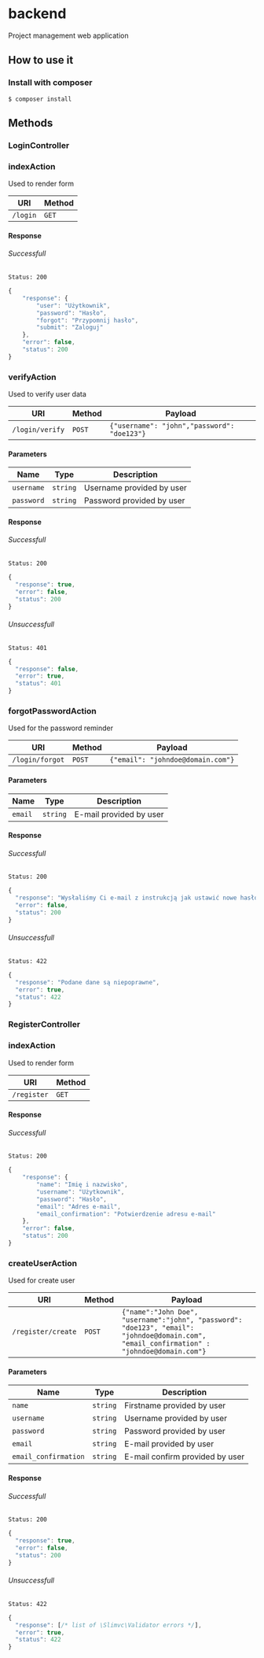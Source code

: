 # backend
Project management web application

## How to use it

### Install with composer

```
$ composer install
```
## Methods
### LoginController
### indexAction
Used to render form 

URI | Method 
--- | --- |
`/login` | `GET` |

#### Response
###### Successfull
`Status: 200`

```js
{
    "response": {
        "user": "Użytkownik",
        "password": "Hasło",
        "forgot": "Przypomnij hasło",
        "submit": "Zaloguj"
    },
    "error": false,
    "status": 200
}
```
### verifyAction
Used to verify user data

URI | Method | Payload
--- | --- | ---
`/login/verify` | `POST` | `{"username": "john","password": "doe123"}`

#### Parameters
Name | Type | Description
--- | --- | ---
`username` | `string` | Username provided by user
`password` | `string` | Password provided by user

#### Response
###### Successfull
`Status: 200`

```js
{
  "response": true,
  "error": false,
  "status": 200
}
```
###### Unsuccessfull
`Status: 401`

```js
{
  "response": false,
  "error": true,
  "status": 401
}
```
### forgotPasswordAction
Used for the password reminder

URI | Method | Payload
--- | --- | ---
`/login/forgot` | `POST` | `{"email": "johndoe@domain.com"}`

#### Parameters
Name | Type | Description
--- | --- | ---
`email` | `string` | E-mail provided by user

#### Response
###### Successfull
`Status: 200`

```js
{
  "response": "Wysłaliśmy Ci e-mail z instrukcją jak ustawić nowe hasło",
  "error": false,
  "status": 200
}
```
###### Unsuccessfull
`Status: 422`

```js
{
  "response": "Podane dane są niepoprawne",
  "error": true,
  "status": 422
}
```
### RegisterController
### indexAction
Used to render form 

URI | Method 
--- | --- |
`/register` | `GET` |

#### Response
###### Successfull
`Status: 200`

```js
{
    "response": {
        "name": "Imię i nazwisko",
        "username": "Użytkownik",
        "password": "Hasło",
        "email": "Adres e-mail",
        "email_confirmation": "Potwierdzenie adresu e-mail"
    },
    "error": false,
    "status": 200
}
```
### createUserAction
Used for create user

URI | Method | Payload
--- | --- | ---
`/register/create` | `POST` | `{"name":"John Doe", "username":"john", "password": "doe123", "email": "johndoe@domain.com", "email_confirmation" : "johndoe@domain.com"}`

#### Parameters
Name | Type | Description
--- | --- | ---
`name` | `string` | Firstname provided by user
`username` | `string` | Username provided by user
`password` | `string` | Password provided by user
`email` | `string` | E-mail provided by user
`email_confirmation` | `string` | E-mail confirm provided by user

#### Response
###### Successfull
`Status: 200`

```js
{
  "response": true,
  "error": false,
  "status": 200
}
```
###### Unsuccessfull
`Status: 422`

```js
{
  "response": [/* list of \Slimvc\Validator errors */],
  "error": true,
  "status": 422
}
```
